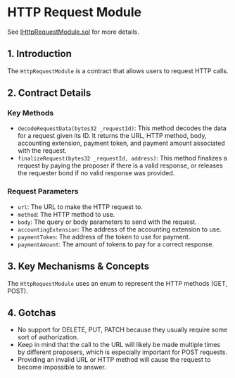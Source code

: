 # HTTP Request Module

See [IHttpRequestModule.sol](/solidity/interfaces/modules/request/IHttpRequestModule.sol/interface.IHttpRequestModule.md) for more details.

## 1. Introduction

The `HttpRequestModule` is a contract that allows users to request HTTP calls.

## 2. Contract Details

### Key Methods

- `decodeRequestData(bytes32 _requestId)`: This method decodes the data for a request given its ID. It returns the URL, HTTP method, body, accounting extension, payment token, and payment amount associated with the request.
- `finalizeRequest(bytes32 _requestId, address)`: This method finalizes a request by paying the proposer if there is a valid response, or releases the requester bond if no valid response was provided.

### Request Parameters

- `url`: The URL to make the HTTP request to.
- `method`: The HTTP method to use.
- `body`: The query or body parameters to send with the request.
- `accountingExtension`: The address of the accounting extension to use.
- `paymentToken`: The address of the token to use for payment.
- `paymentAmount`: The amount of tokens to pay for a correct response.

## 3. Key Mechanisms & Concepts

The `HttpRequestModule` uses an enum to represent the HTTP methods (GET, POST).

## 4. Gotchas

- No support for DELETE, PUT, PATCH because they usually require some sort of authorization.
- Keep in mind that the call to the URL will likely be made multiple times by different proposers, which is especially important for POST requests.
- Providing an invalid URL or HTTP method will cause the request to become impossible to answer.
